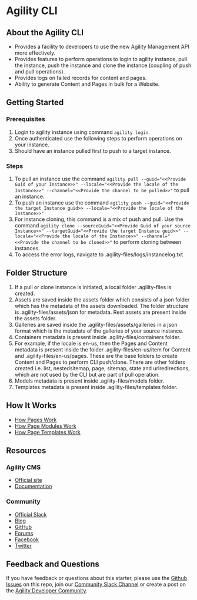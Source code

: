 # Agility CLI

## About the Agility CLI

- Provides a facility to developers to use the new Agility Management API more effectively.
- Provides features to perform operations to login to agility instance, pull the instance, push the instance and clone the instance (coupling of push and pull operations).
- Provides logs on failed records for content and pages.
- Ability to generate Content and Pages in bulk for a Website.

## Getting Started

### Prerequisites
1. Login to agility instance using command ```agility login```.
2. Once authenticated use the following steps to perform operations on your instance.
3. Should have an instance pulled first to push to a target instance.

### Steps
1. To pull an instance use the command ```agility pull --guid="<<Provide Guid of your Instance>>" --locale="<<Provide the locale of the Instance>>" --channel="<<Provide the channel to be pulled>>"``` to pull an instance.
2. To push an instance use the command ```agility push --guid="<<Provide the target Instance guid>> --locale="<<Provide the locale of the Instance>>"```
3. For instance cloning, this command is a mix of push and pull. Use the command ```agility clone --sourceGuid="<<Provide Guid of your source Instance>>" --targetGuid="<<Provide the target Instance guid>>" --locale="<<Provide the locale of the Instance>>" --channel="<<Provide the channel to be cloned>>"``` to perform cloning between instances.
4. To access the error logs, navigate to .agility-files/logs/instancelog.txt

## Folder Structure
1. If a pull or clone instance is initiated, a local folder .agility-files is created.
2. Assets are saved inside the assets folder which consists of a json folder which has the metadata of the assets downloaded. The folder structure is .agility-files/assets/json for metadata. Rest assets are present inside the assets folder.
3. Galleries are saved inside the .agility-files/assets/galleries in a json format which is the metadata of the galleries of your source instance.
4. Containers metadata is present inside .agility-files/containers folder.
5. For example, if the locale is en-us, then the Pages and Content metadata is present inside the folder .agility-files/en-us/item for Content and  .agility-files/en-us/pages. These are the base folders to create Content and Pages to perform CLI push/clone. There are other folders created i.e. list, nestedsitemap, page, sitemap, state and urlredirections, which are not used by the CLI but are part of pull operation.
6. Models metadata is present inside .agility-files/models folder.
7. Templates metadata is present inside .agility-files/templates folder.

## How It Works

- [How Pages Work](https://help.agilitycms.com/hc/en-us/articles/4404222849677)
- [How Page Modules Work](https://help.agilitycms.com/hc/en-us/articles/4404222989453)
- [How Page Templates Work](https://help.agilitycms.com/hc/en-us/articles/4404229108877)

## Resources

### Agility CMS

- [Official site](https://agilitycms.com)
- [Documentation](https://help.agilitycms.com/hc/en-us)

### Community

- [Official Slack](https://join.slack.com/t/agilitycommunity/shared_invite/enQtNzI2NDc3MzU4Njc2LWI2OTNjZTI3ZGY1NWRiNTYzNmEyNmI0MGZlZTRkYzI3NmRjNzkxYmI5YTZjNTg2ZTk4NGUzNjg5NzY3OWViZGI)
- [Blog](https://agilitycms.com/resources/posts)
- [GitHub](https://github.com/agility)
- [Forums](https://help.agilitycms.com/hc/en-us/community/topics)
- [Facebook](https://www.facebook.com/AgilityCMS/)
- [Twitter](https://twitter.com/AgilityCMS)

## Feedback and Questions

If you have feedback or questions about this starter, please use the [Github Issues](https://github.com/agility/agility-cms-management-cli/issues) on this repo, join our [Community Slack Channel](https://join.slack.com/t/agilitycommunity/shared_invite/enQtNzI2NDc3MzU4Njc2LWI2OTNjZTI3ZGY1NWRiNTYzNmEyNmI0MGZlZTRkYzI3NmRjNzkxYmI5YTZjNTg2ZTk4NGUzNjg5NzY3OWViZGI) or create a post on the [Agility Developer Community](https://help.agilitycms.com/hc/en-us/community/topics).